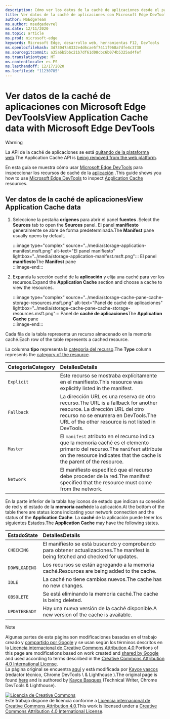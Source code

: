 ```yaml
---
description: Cómo ver los datos de la caché de aplicaciones desde el panel de aplicaciones de Microsoft Edge DevTools.
title: Ver datos de la caché de aplicaciones con Microsoft Edge DevTools
author: MSEdgeTeam
ms.author: msedgedevrel
ms.date: 12/11/2020
ms.topic: article
ms.prod: microsoft-edge
keywords: Microsoft Edge, desarrollo web, herramientas F12, DevTools
ms.openlocfilehash: 3d73047a8332e4d6cae5f7411f968a7dfe4c3738
ms.sourcegitcommit: a35a6b5bbc21b7df61d08cbc6b074b5325ad4fef
ms.translationtype: MT
ms.contentlocale: es-ES
ms.lasthandoff: 12/17/2020
ms.locfileid: "11230785"
---
```

<!-- Copyright Kayce Basques 

   Licensed under the Apache License, Version 2.0 (the "License");
   you may not use this file except in compliance with the License.
   You may obtain a copy of the License at

       https://www.apache.org/licenses/LICENSE-2.0

   Unless required by applicable law or agreed to in writing, software
   distributed under the License is distributed on an "AS IS" BASIS,
   WITHOUT WARRANTIES OR CONDITIONS OF ANY KIND, either express or implied.
   See the License for the specific language governing permissions and
   limitations under the License.  -->  

# <span data-ttu-id="c7ef4-104">Ver datos de la caché de aplicaciones con Microsoft Edge DevTools</span><span class="sxs-lookup"><span data-stu-id="c7ef4-104">View Application Cache data with Microsoft Edge DevTools</span></span>  

> [!WARNING]
> <span data-ttu-id="c7ef4-105">La API de la caché de aplicaciones se está [quitando de la plataforma web][HTMLStandardOfflineWebApplications].</span><span class="sxs-lookup"><span data-stu-id="c7ef4-105">The Application Cache API is [being removed from the web platform][HTMLStandardOfflineWebApplications].</span></span>  

<span data-ttu-id="c7ef4-106">En esta guía se muestra cómo usar [Microsoft Edge DevTools][MicrosoftEdgeDevTools] para inspeccionar los recursos de caché de la [aplicación][MDNWebAPIsWindowApplicationCache] .</span><span class="sxs-lookup"><span data-stu-id="c7ef4-106">This guide shows you how to use [Microsoft Edge DevTools][MicrosoftEdgeDevTools] to inspect [Application Cache][MDNWebAPIsWindowApplicationCache] resources.</span></span>  

## <span data-ttu-id="c7ef4-107">Ver datos de la caché de aplicaciones</span><span class="sxs-lookup"><span data-stu-id="c7ef4-107">View Application Cache data</span></span>  

1.  <span data-ttu-id="c7ef4-108">Seleccione la pestaña **orígenes** para abrir el panel **fuentes** .</span><span class="sxs-lookup"><span data-stu-id="c7ef4-108">Select the **Sources** tab to open the **Sources** panel.</span></span>  <span data-ttu-id="c7ef4-109">El panel **manifiesto** generalmente se abre de forma predeterminada.</span><span class="sxs-lookup"><span data-stu-id="c7ef4-109">The **Manifest** pane usually opens by default.</span></span>  
    
    :::image type="complex" source="../media/storage-application-manifest.msft.png" alt-text="El panel manifiesto" lightbox="../media/storage-application-manifest.msft.png":::
       <span data-ttu-id="c7ef4-111">El panel **manifiesto**</span><span class="sxs-lookup"><span data-stu-id="c7ef4-111">The **Manifest** pane</span></span>  
    :::image-end:::  

1.  <span data-ttu-id="c7ef4-112">Expanda la sección caché de la **aplicación** y elija una caché para ver los recursos.</span><span class="sxs-lookup"><span data-stu-id="c7ef4-112">Expand the **Application Cache** section and choose a cache to view the resources.</span></span>  
    
    :::image type="complex" source="../media/storage-cache-pane-cache-storage-resources.msft.png" alt-text="Panel de caché de aplicaciones" lightbox="../media/storage-cache-pane-cache-storage-resources.msft.png":::
       <span data-ttu-id="c7ef4-114">Panel de **caché de aplicaciones**</span><span class="sxs-lookup"><span data-stu-id="c7ef4-114">The **Application Cache** pane</span></span>  
    :::image-end:::  

<span data-ttu-id="c7ef4-115">Cada fila de la tabla representa un recurso almacenado en la memoria caché.</span><span class="sxs-lookup"><span data-stu-id="c7ef4-115">Each row of the table represents a cached resource.</span></span>  

<span data-ttu-id="c7ef4-116">La columna **tipo** representa la [categoría del recurso][MDNHTMLResourcesInAnApplicationCache].</span><span class="sxs-lookup"><span data-stu-id="c7ef4-116">The **Type** column represents the [category of the resource][MDNHTMLResourcesInAnApplicationCache].</span></span>  

| <span data-ttu-id="c7ef4-117">Categoría</span><span class="sxs-lookup"><span data-stu-id="c7ef4-117">Category</span></span> | <span data-ttu-id="c7ef4-118">Detalles</span><span class="sxs-lookup"><span data-stu-id="c7ef4-118">Details</span></span> |  
|:--- |:--- |  
| `Explicit` | <span data-ttu-id="c7ef4-119">Este recurso se mostraba explícitamente en el manifiesto.</span><span class="sxs-lookup"><span data-stu-id="c7ef4-119">This resource was explicitly listed in the manifest.</span></span> |  
| `Fallback` | <span data-ttu-id="c7ef4-120">La dirección URL es una reserva de otro recurso.</span><span class="sxs-lookup"><span data-stu-id="c7ef4-120">The URL is a fallback for another resource.</span></span>  <span data-ttu-id="c7ef4-121">La dirección URL del otro recurso no se enumera en DevTools.</span><span class="sxs-lookup"><span data-stu-id="c7ef4-121">The URL of the other resource is not listed in DevTools.</span></span> |  
| `Master` | <span data-ttu-id="c7ef4-122">El `manifest` atributo en el recurso indica que la memoria caché es el elemento primario del recurso.</span><span class="sxs-lookup"><span data-stu-id="c7ef4-122">The `manifest` attribute on the resource indicates that the cache is the parent of the resource.</span></span> |  
| `Network` | <span data-ttu-id="c7ef4-123">El manifiesto especificó que el recurso debe proceder de la red.</span><span class="sxs-lookup"><span data-stu-id="c7ef4-123">The manifest specified that the resource must come from the network.</span></span> |  

<!--todo:  replace "Master" phrasing if possible.  -->  

<span data-ttu-id="c7ef4-124">En la parte inferior de la tabla hay iconos de estado que indican su conexión de red y el estado de la **memoria caché**de la aplicación.</span><span class="sxs-lookup"><span data-stu-id="c7ef4-124">At the bottom of the table there are status icons indicating your network connection and the status of the **Application Cache**.</span></span>  <span data-ttu-id="c7ef4-125">La **caché** de la aplicación puede tener los siguientes Estados.</span><span class="sxs-lookup"><span data-stu-id="c7ef4-125">The **Application Cache** may have the following states.</span></span>  

| <span data-ttu-id="c7ef4-126">Estado</span><span class="sxs-lookup"><span data-stu-id="c7ef4-126">State</span></span> | <span data-ttu-id="c7ef4-127">Detalles</span><span class="sxs-lookup"><span data-stu-id="c7ef4-127">Details</span></span> |  
|:--- |:--- |  
| `CHECKING` | <span data-ttu-id="c7ef4-128">El manifiesto se está buscando y comprobando para obtener actualizaciones.</span><span class="sxs-lookup"><span data-stu-id="c7ef4-128">The manifest is being fetched and checked for updates.</span></span> |  
| `DOWNLOADING` | <span data-ttu-id="c7ef4-129">Los recursos se están agregando a la memoria caché.</span><span class="sxs-lookup"><span data-stu-id="c7ef4-129">Resources are being added to the cache.</span></span> |  
| `IDLE` | <span data-ttu-id="c7ef4-130">La caché no tiene cambios nuevos.</span><span class="sxs-lookup"><span data-stu-id="c7ef4-130">The cache has no new changes.</span></span> |  
| `OBSOLETE` | <span data-ttu-id="c7ef4-131">Se está eliminando la memoria caché.</span><span class="sxs-lookup"><span data-stu-id="c7ef4-131">The cache is being deleted.</span></span> |  
| `UPDATEREADY` |  <span data-ttu-id="c7ef4-132">Hay una nueva versión de la caché disponible.</span><span class="sxs-lookup"><span data-stu-id="c7ef4-132">A new version of the cache is available.</span></span> |  

<!-- links -->  

[MicrosoftEdgeDevTools]: ../../devtools-guide-chromium/index.md "Herramientas para desarrolladores de Microsoft Edge (cromo) | Microsoft docs"  

[HTMLStandardOfflineWebApplications]: https://html.spec.whatwg.org/multipage/offline.html#offline "Aplicaciones web sin conexión: estándar HTML"  

[MDNHTMLResourcesInAnApplicationCache]: https://developer.mozilla.org/docs/Web/HTML/Using_the_application_cache#Resources_in_an_application_cache "Recursos en una caché de aplicaciones | MDN"  
[MDNWebAPIsWindowApplicationCache]: https://developer.mozilla.org/docs/Web/API/Window/applicationCache "Window. applicationCache-API Web | MDN"  

> [!NOTE]
> <span data-ttu-id="c7ef4-137">Algunas partes de esta página son modificaciones basadas en el trabajo creado y [compartido por Google][GoogleSitePolicies] y se usan según los términos descritos en la [Licencia internacional de Creative Commons Attribution 4.0][CCA4IL].</span><span class="sxs-lookup"><span data-stu-id="c7ef4-137">Portions of this page are modifications based on work created and [shared by Google][GoogleSitePolicies] and used according to terms described in the [Creative Commons Attribution 4.0 International License][CCA4IL].</span></span>  
> <span data-ttu-id="c7ef4-138">La página original se encuentra [aquí](https://developers.google.com/web/tools/chrome-devtools/storage/applicationcache) y está modificada por [Kayce vascos][KayceBasques] \(redactor técnico, Chrome DevTools \ & Lighthouse \).</span><span class="sxs-lookup"><span data-stu-id="c7ef4-138">The original page is found [here](https://developers.google.com/web/tools/chrome-devtools/storage/applicationcache) and is authored by [Kayce Basques][KayceBasques] \(Technical Writer, Chrome DevTools \& Lighthouse\).</span></span>  

[![Licencia de Creative Commons][CCby4Image]][CCA4IL]  
<span data-ttu-id="c7ef4-140">Este trabajo dispone de licencia conforme a [Licencia internacional de Creative Commons Attribution 4.0][CCA4IL].</span><span class="sxs-lookup"><span data-stu-id="c7ef4-140">This work is licensed under a [Creative Commons Attribution 4.0 International License][CCA4IL].</span></span>  

[CCA4IL]: https://creativecommons.org/licenses/by/4.0  
[CCby4Image]: https://i.creativecommons.org/l/by/4.0/88x31.png  
[GoogleSitePolicies]: https://developers.google.com/terms/site-policies  
[KayceBasques]: https://developers.google.com/web/resources/contributors/kaycebasques  

